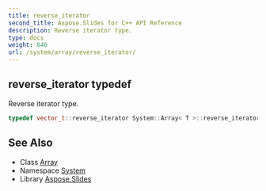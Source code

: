 ```yaml
---
title: reverse_iterator
second_title: Aspose.Slides for C++ API Reference
description: Reverse iterator type.
type: docs
weight: 846
url: /system/array/reverse_iterator/
---
```

## reverse_iterator typedef


Reverse iterator type.

```cpp
typedef vector_t::reverse_iterator System::Array< T >::reverse_iterator
```

## See Also

* Class [Array](../)
* Namespace [System](../../)
* Library [Aspose.Slides](../../../)
